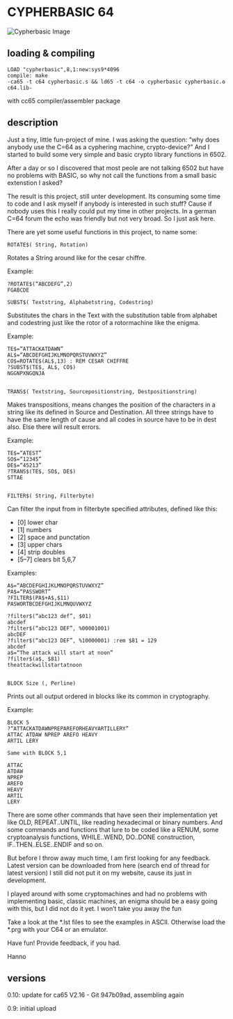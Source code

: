 # CYPHERBASIC 64 #

![Cypherbasic Image](https://github.com/silizium/cypherbasic/blob/master/cypherbasic_klein.png "Cypherbasic 64")


## loading & compiling ##

```
LOAD "cypherbasic",8,1:new:sys9*4096
compile: make
-ca65 -t c64 cypherbasic.s && ld65 -t c64 -o cypherbasic cypherbasic.o c64.lib-
```
with cc65 compiler/assembler package

## description ##

Just a tiny, little fun-project of mine. I was asking the question: “why does anybody use the C=64 as a cyphering machine, crypto-device?” And I started to build some very simple and basic crypto library functions in 6502. 

After a day or so I discovered that most peole are not talking 6502 but have no problems with BASIC, so why not call the functions from a small basic extenstion I asked? 

The result is this project, still unter development. Its consuming some time to code and I ask myself if anybody is interested in such stuff? Cause if nobody uses this I really could put my time in other projects. In a german C=64 forum the echo was friendly but not very broad. So I just ask here. 

There are yet some useful functions in this project, to name some: 

```
ROTATE$( String, Rotation) 
```

Rotates a String around like for the cesar chiffre. 

Example: 
```
?ROTATE$(“ABCDEFG”,2) 
FGABCDE 

SUBST$( Textstring, Alphabetstring, Codestring) 
```

Substitutes the chars in the Text with the substitution table from alphabet and codestring just like the rotor of a rotormachine like the enigma. 

Example: 
```
TE$=“ATTACKATDAWN” 
AL$=“ABCDEFGHIJKLMNOPQRSTUVWXYZ” 
CO$=ROTATE$(AL$,13) : REM CESAR CHIFFRE 
?SUBST$(TE$, AL$, CO$) 
NGGNPXNGQNJA 


TRANS$( Textstring, Sourcepositionstring, Destpositionstring) 
```

Makes transpositions, means changes the position of the characters in a string like its defined in Source and Destination. All three strings have to have the same length of cause and all codes in source have to be in dest also. Else there will result errors. 

Example: 

```
TE$=“ATEST” 
SO$=“12345” 
DE$=“45213” 
?TRANS$(TE$, SO$, DE$) 
STTAE 


FILTER$( String, Filterbyte) 
```

Can filter the input from in filterbyte specified attributes, defined like this: 

* [0] lower char 
* [1] numbers 
* [2] space and punctation 
* [3] upper chars 
* [4] strip doubles 
* [5–7] clears bit 5,6,7 

Examples: 

```
A$=“ABCDEFGHIJKLMNOPQRSTUVWXYZ” 
PA$=“PASSWORT” 
?FILTER$(PA$+A$,$11) 
PASWORTBCDEFGHIJKLMNQUVWXYZ 

?filter$(“abc123 def”, $01) 
abcdef 
?filter$(“abc123 DEF”, %00001001) 
abcDEF 
?filter$(“abc123 DEF”, %10000001) :rem $81 = 129 
abcdef 
a$=“The attack will start at noon” 
?filter$(a$, $81) 
theattackwillstartatnoon 


BLOCK Size (, Perline) 
```

Prints out all output ordered in blocks like its common in cryptography. 


Example: 
```
BLOCK 5 
?“ATTACKATDAWNPREPAREFORHEAVYARTILLERY” 
ATTAC ATDAW NPREP AREFO HEAVY 
ARTIL LERY 

Same with BLOCK 5,1 

ATTAC 
ATDAW 
NPREP 
AREFO 
HEAVY 
ARTIL 
LERY 
```

There are some other commands that have seen their implementation yet like OLD, REPEAT..UNTIL, like reading hexadecimal or binary numbers. And some commands and functions that lure to be coded like a RENUM, some cryptoanalysis functions, WHILE..WEND, DO..DONE construction, IF..THEN..ELSE..ENDIF and so on. 

But before I throw away much time, I am first looking for any feedback. Latest version can be downloaded from here (search end of thread for latest version) I still did not put it on my website, cause its just in development. 

I played around with some cryptomachines and had no problems with implementing basic, classic machines, an enigma should be a easy going with this, but I did not do it yet. I won’t take you away the fun

Take a look at the *.lst files to see the examples in ASCII. Otherwise load the *.prg with your C64 or an emulator.

Have fun! 
Provide feedback, if you had.

Hanno

## versions ##

0.10: update for ca65 V2.16 - Git 947b09ad, assembling again

0.9: initial upload
